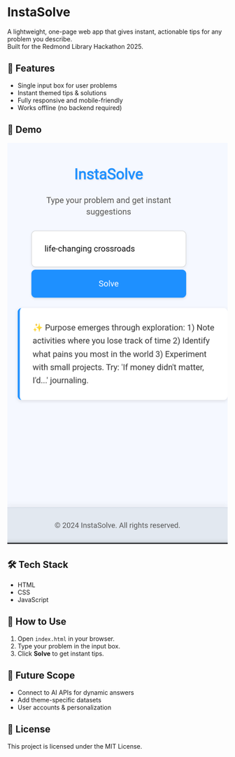 # InstaSolve

A lightweight, one-page web app that gives instant, actionable tips for any problem you describe.  
Built for the Redmond Library Hackathon 2025.

## 🚀 Features
- Single input box for user problems
- Instant themed tips & solutions
- Fully responsive and mobile-friendly
- Works offline (no backend required)

## 📸 Demo
![Demo Screenshot](assets/screenshots/Screenshot_2025_0809_072031.png)

## 🛠 Tech Stack
- HTML
- CSS
- JavaScript

## 🎯 How to Use
1. Open `index.html` in your browser.
2. Type your problem in the input box.
3. Click **Solve** to get instant tips.

## 📌 Future Scope
- Connect to AI APIs for dynamic answers
- Add theme-specific datasets
- User accounts & personalization

## 📄 License
This project is licensed under the MIT License.
